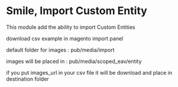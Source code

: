 # Smile, Import Custom Entity

This module add the ability to import Custom Entities 

download csv example in magento import panel

default folder for images : pub/media/import

images will be placed in : pub/media/scoped_eav/entity

if you put images_url in your csv file it will be download and place in destination folder
